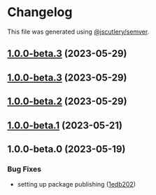# Changelog

This file was generated using [@jscutlery/semver](https://github.com/jscutlery/semver).

## [1.0.0-beta.3](https://github.com/rhinobase/raftyui/compare/core-1.0.0-beta.1...core-1.0.0-beta.3) (2023-05-29)

## [1.0.0-beta.3](https://github.com/rhinobase/raftyui/compare/core-1.0.0-beta.1...core-1.0.0-beta.3) (2023-05-29)

## [1.0.0-beta.2](https://github.com/rhinobase/raftyui/compare/core-1.0.0-beta.1...core-1.0.0-beta.2) (2023-05-29)

## [1.0.0-beta.1](https://github.com/rhinobase/design-system/compare/core-1.0.0-beta.0...core-1.0.0-beta.1) (2023-05-21)

## 1.0.0-beta.0 (2023-05-19)

### Bug Fixes

- setting up package publishing ([1edb202](https://github.com/rhinobase/design-system/commit/1edb20248b82d035a7bd75008bb61cac89559fb5))
